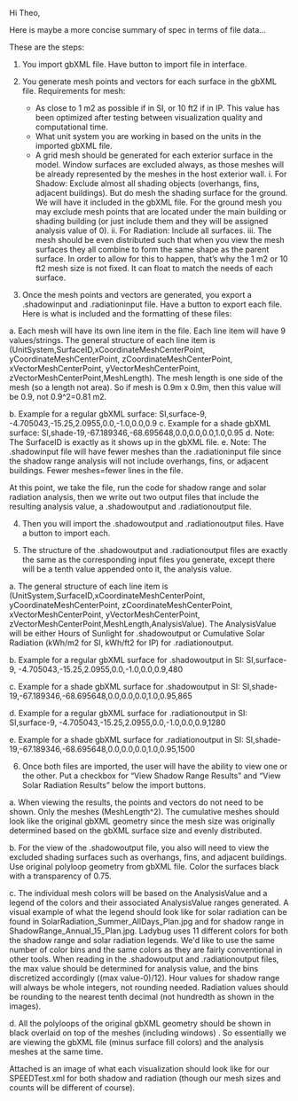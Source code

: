 Hi Theo,

Here is maybe a more concise summary of spec in terms of file data…

These are the steps:

 1. You import gbXML file. Have button to import file in interface.
 
 2. You generate mesh points and vectors for each surface in the gbXML file. Requirements for mesh:
      - As close to 1 m2 as possible if in SI, or 10 ft2 if in IP. This value has been optimized after testing between visualization quality and computational time.
      - What unit system you are working in based on the units in the imported gbXML file.
      - A grid mesh should be generated for each exterior surface in the model. Window surfaces are excluded always, as those meshes will be already represented by the meshes in the host exterior wall.
	 i.	For Shadow: Exclude almost all shading objects (overhangs, fins, adjacent buildings). But do mesh the shading surface for the ground. We will have it included in the gbXML file. For the ground mesh you may exclude mesh points that are located under the main building or shading building (or just include them and they will be assigned analysis value of 0).
	 ii.	For Radiation: Include all surfaces.
	 iii.	The mesh should be even distributed such that when you view the mesh surfaces they all combine to form the same shape as the parent surface. In order to allow for this to happen, that’s why the 1 m2 or 10 ft2 mesh size is not fixed. It can float to match the needs of each surface.
 
 3.	Once the mesh points and vectors are generated,  you export a .shadowinput and .radiationinput file. Have a button to export each file. Here is what is included and the formatting of these files:
 
  a.	Each mesh will have its own line item in the file. Each line item will have 9 values/strings. The general structure of each line item is (UnitSystem,SurfaceID,xCoordinateMeshCenterPoint, yCoordinateMeshCenterPoint, zCoordinateMeshCenterPoint, xVectorMeshCenterPoint, yVectorMeshCenterPoint, zVectorMeshCenterPoint,MeshLength). The mesh length is one side of the mesh (so a length not area). So if mesh is 0.9m x 0.9m, then this value will be 0.9, not 0.9^2=0.81 m2.

  b.	Example for a regular gbXML surface: SI,surface-9, -4.705043,-15.25,2.0955,0.0,-1.0,0.0,0.9
  c.	Example for a shade gbXML surface: SI,shade-19,-67.189346,-68.695648,0.0,0.0,0.0,1.0,0.95
  d.	Note: The SurfaceID is exactly as it shows up in the gbXML file.
  e.	Note: The .shadowinput file will have fewer meshes than the .radiationinput file since the shadow range analysis will not include overhangs, fins, or adjacent buildings. Fewer meshes=fewer lines in the file.

  At this point, we take the file, run the code for shadow range and solar radiation analysis, then we write out two output files that include the resulting analysis value, a .shadowoutput and .radiationoutput file.

 4.	Then you will import the .shadowoutput and .radiationoutput files. Have a button to import each.
  
 5.	The structure of the .shadowoutput and .radiationoutput files are exactly the same as the corresponding input files you generate, except there will be a tenth value appended onto it, the analysis value.
  
   a.	The general structure of each line item is (UnitSystem,SurfaceID,xCoordinateMeshCenterPoint, yCoordinateMeshCenterPoint, zCoordinateMeshCenterPoint, xVectorMeshCenterPoint, yVectorMeshCenterPoint, zVectorMeshCenterPoint,MeshLength,AnalysisValue). The AnalysisValue will be either Hours of Sunlight for .shadowoutput or Cumulative Solar Radiation (kWh/m2 for SI, kWh/ft2 for IP) for .radiationoutput.

   b.	Example for a regular gbXML surface for .shadowoutput in SI: SI,surface-9, -4.705043,-15.25,2.0955,0.0,-1.0,0.0,0.9,480

   c.	Example for a shade gbXML surface for .shadowoutput in SI:  SI,shade-19,-67.189346,-68.695648,0.0,0.0,0.0,1.0,0.95,865

   d.	Example for a regular gbXML surface for .radiationoutput in SI: SI,surface-9, -4.705043,-15.25,2.0955,0.0,-1.0,0.0,0.9,1280

   e.	Example for a shade gbXML surface for .radiationoutput in SI:  SI,shade-19,-67.189346,-68.695648,0.0,0.0,0.0,1.0,0.95,1500

 6.	Once both files are imported, the user will have the ability to view one or the other. Put a checkbox for “View Shadow Range Results” and “View Solar Radiation Results” below the import buttons.

  a.	When viewing the results, the points and vectors do not need to be shown. Only the meshes (MeshLength^2). The cumulative meshes should look like the original gbXML geometry since the mesh size was originally determined based on the gbXML surface size and evenly distributed.

  b.	For the view of the .shadowoutput file, you also will need to view the excluded shading surfaces such as overhangs, fins, and adjacent buildings. Use original polyloop geometry from gbXML file. Color the surfaces black with a transparency of 0.75.

  c.	The individual mesh colors will be based on the AnalysisValue and a legend of the colors and their associated AnalysisValue ranges generated. A visual example of what the legend should look like for solar radiation can be found in SolarRadiation_Summer_AllDays_Plan.jpg and for shadow range in ShadowRange_Annual_15_Plan.jpg. Ladybug uses 11 different colors for both the shadow range and solar radiation legends. We'd like to use the same number of color bins and the same colors as they are fairly conventional in other tools. When reading in the .shadowoutput and .radiationoutput files, the max value should be determined for analysis value, and the bins discretized accordingly ((max value-0)/12). Hour values for shadow range will always be whole integers, not rounding needed. Radiation values should be rounding to the nearest tenth decimal (not hundredth as shown in the images).

  d.	All the polyloops of the original gbXML geometry should be shown in black overlaid on top of the meshes (including windows) . So essentially we are viewing the gbXML file (minus surface fill colors) and the analysis meshes at the same time.

  Attached is an image of what each visualization should look like for our SPEEDTest.xml for both shadow and radiation (though our mesh sizes and counts will be different of course).
